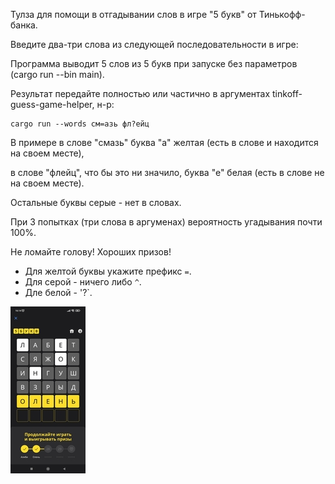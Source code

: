 Тулза для помощи в отгадывании слов в игре "5 букв" от Тинькофф-банка.

Введите два-три слова из следующей последовательности в игре:

Программа выводит 5 слов из 5 букв при запуске без параметров (cargo run --bin main).

Результат передайте полностью или частично в аргументах tinkoff-guess-game-helper, н-р:

```shell
cargo run --words см=азь фл?ейц
```

В примере в слове "смазь" буква "а" желтая (есть в слове и находится на своем месте),

в слове "флейц", что бы это ни значило, буква "е" белая (есть в слове не на своем месте).

Остальные буквы серые - нет в словах.

При 3 попытках (три слова в аргуменах) вероятность угадывания почти 100%.

Не ломайте голову! Хороших призов!

* Для желтой буквы укажите префикс `=`.
* Для серой - ничего либо `^`.
* Дле белой - '?`.

![Screenshot](screenshot.jpg)
